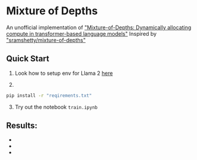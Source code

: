 # Mixture of Depths
An unofficial implementation of ["Mixture-of-Depths: Dynamically allocating compute in transformer-based language models"](https://arxiv.org/abs/2404.02258)
Inspired by ["sramshetty/mixture-of-depths"](https://github.com/sramshetty/mixture-of-depths)

## Quick Start

1. Look how to setup env for Llama 2 [here](https://github.com/meta-llama/llama)

2. 
```bash
pip install -r "reqirements.txt"
```

3. Try out the notebook `train.ipynb`

## Results:

- 
- 
- 

